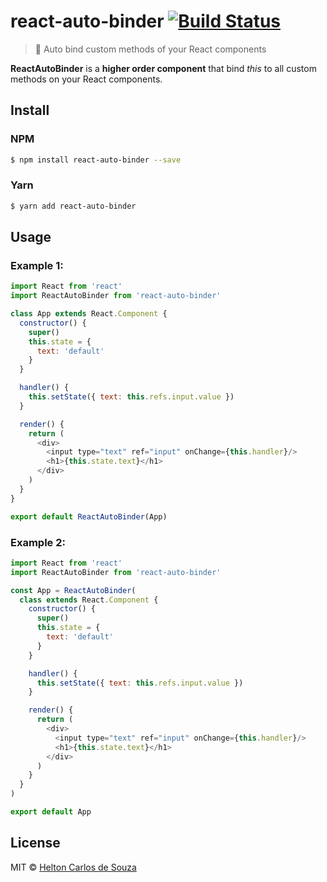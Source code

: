 # react-auto-binder [![Build Status](https://travis-ci.org/helton/react-auto-binder.svg?branch=master)](https://travis-ci.org/helton/react-auto-binder)

> :rocket: Auto bind custom methods of your React components

**ReactAutoBinder** is a **higher order component** that bind *this* to all custom methods on your React components.

## Install

### NPM
```sh
$ npm install react-auto-binder --save
```

### Yarn
```sh
$ yarn add react-auto-binder
```

## Usage

### Example 1:

```js
import React from 'react'
import ReactAutoBinder from 'react-auto-binder'

class App extends React.Component {
  constructor() {
    super()
    this.state = {
      text: 'default'
    }
  }

  handler() {
    this.setState({ text: this.refs.input.value })
  }

  render() {
    return (
      <div>
        <input type="text" ref="input" onChange={this.handler}/>
        <h1>{this.state.text}</h1>
      </div>
    )
  }
}

export default ReactAutoBinder(App)
```

### Example 2:

```js
import React from 'react'
import ReactAutoBinder from 'react-auto-binder'

const App = ReactAutoBinder(
  class extends React.Component {
    constructor() {
      super()
      this.state = {
        text: 'default'
      }
    }

    handler() {
      this.setState({ text: this.refs.input.value })
    }

    render() {
      return (
        <div>
          <input type="text" ref="input" onChange={this.handler}/>
          <h1>{this.state.text}</h1>
        </div>
      )
    }
  }
)

export default App
```

## License

MIT © [Helton Carlos de Souza](http://helton.me)
